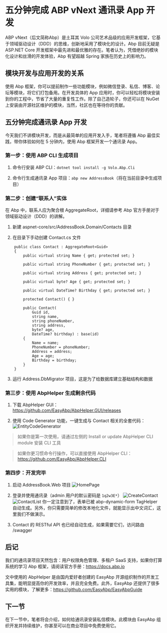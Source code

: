 # 五分钟完成 ABP vNext 通讯录 App 开发

ABP vNext（后文简称Abp）是土耳其 Volo 公司艺术品级的应用开发框架，它基于领域驱动设计（DDD）的思维，创新地采用了模块化的设计。Abp 目前无疑是 ASP.NET Core 开发框架中最先进和最优雅的存在。笔者认为，凭借绝妙的模块化设计和丝滑的开发体验，Abp 有望超越 Spring 家族在历史上的影响力。

## 模块开发与应用开发的关系

使用 Abp 框架，你可以提前制作一些功能模块，例如微信登录、私信、博客、论坛等模块，将它们打包备用。在开发具体的 App 应用时，你可以轻松将模块安装到你的工程中，节省了大量的重复性工作。除了自己造轮子，你还可以在 NuGet 上安装由开源社区维护的模块，当然，社区也在等待你的贡献。

## 五分钟完成通讯录 App 开发

今天我们不讲模块开发，而是从最简单的应用开发入手，笔者将遵循 Abp 最佳实践，带你体验如何在 5 分钟内，使用 Abp 框架开发一个通讯录 App。

### 第一步：使用 ABP CLI 生成项目

1. 命令行安装 ABP CLI：`dotnet tool install -g Volo.Abp.Cli`

2. 命令行生成通讯录 App 项目：`abp new AddressBook`（将在当前目录中生成项目）

### 第二步：创建“联系人”实体

在 Abp 中，联系人应为聚合根 AggregateRoot，详细请参考 Abp 官方手册对于领域驱动设计（DDD）的讲解。

1. 新建 aspnet-core/src/AddressBook.Domain/Contacts 目录

2. 在目录下手动创建 Contact.cs 文件

```
    public class Contact : AggregateRoot<Guid>
    {
        public virtual string Name { get; protected set; }
        
        public virtual string PhoneNumber { get; protected set; }
        
        public virtual string Address { get; protected set; }
        
        public virtual byte? Age { get; protected set; }
        
        public virtual DateTime? Birthday { get; protected set; }
        
        protected Contact() { }

        public Contact(
            Guid id,
            string name,
            string phoneNumber,
            string address,
            byte? age,
            DateTime? birthday) : base(id)
        {
            Name = name;
            PhoneNumber = phoneNumber;
            Address = address;
            Age = age;
            Birthday = birthday;
        }
    }
```

3. 运行 Address.DbMigrator 项目，这是为了给数据库建立基础结构和数据

### 第三步：使用 AbpHelper 生成剩余代码

1. 下载 AbpHelper GUI：https://github.com/EasyAbp/AbpHelper.GUI/releases

2. 使用 Code Generator 功能，一键生成与 Contact 相关的全套代码：
![EntityCodeGenerator](images/EntityCodeGenerator.png)

> 如果你是第一次使用，请通过左侧的 Install or update AbpHelper CLI module 安装 CLI 工具

> 如果你更习惯命令行操作，可以直接使用 AbpHelper CLI：https://github.com/EasyAbp/AbpHelper.CLI

### 第四步：开发完毕

1. 启动 AddressBook.Web 项目
![HomePage](images/HomePage.png)

2. 登录并使用通讯录（admin 用户的默认密码是 `1q2w3E*`）
![CreateContact](images/CreateContact.png)
![ContactList](images/ContactList.png)
你一定注意到了，表单已被 abp-dynamic-form TagHelper 自动生成。另外，你只需要简单的修改本地化文件，就能显示出中文词汇，这里我们不做演示。

3. Contact 的 RESTful API 也已经自动生成，如果需要它们，访问路由 /swagger

## 后记

我们的通讯录项目天然包含：用户权限角色管理、多租户 SaaS 支持，如果你打算系统的学习 Abp 框架，请阅读官方手册：https://docs.abp.io

文中使用的 AbpHelper 是由国内爱好者创建的 EasyAbp 开源组织制作的开发工具集，能明显提高你的开发效率，并且完全免费。此外，EasyAbp 还提供了很多实用的模块，了解更多：https://github.com/EasyAbp/EasyAbpGuide

## 下一节

在下一节中，笔者将会介绍，如何给通讯录安装私信模块。此模块由 EasyAbp 组织开发并持续维护，你甚至可以在商业项目中免费使用它。
